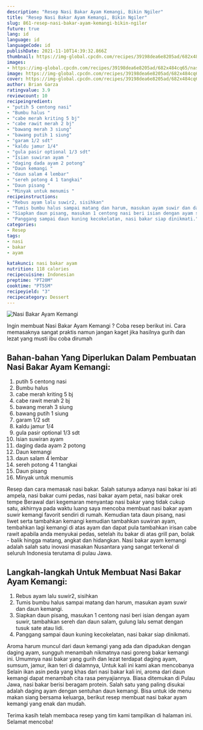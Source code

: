 ```yaml
---
description: "Resep Nasi Bakar Ayam Kemangi, Bikin Ngiler"
title: "Resep Nasi Bakar Ayam Kemangi, Bikin Ngiler"
slug: 861-resep-nasi-bakar-ayam-kemangi-bikin-ngiler
future: true
lang: id
language: id
languageCode: id
publishDate: 2021-11-10T14:39:32.866Z 
thumbnail: https://img-global.cpcdn.com/recipes/39198dea6e8205ad/682x484cq65/nasi-bakar-ayam-kemangi-foto-resep-utama.png
images:
- https://img-global.cpcdn.com/recipes/39198dea6e8205ad/682x484cq65/nasi-bakar-ayam-kemangi-foto-resep-utama.png
image: https://img-global.cpcdn.com/recipes/39198dea6e8205ad/682x484cq65/nasi-bakar-ayam-kemangi-foto-resep-utama.png
cover: https://img-global.cpcdn.com/recipes/39198dea6e8205ad/682x484cq65/nasi-bakar-ayam-kemangi-foto-resep-utama.png
author: Brian Garza
ratingvalue: 3.9
reviewcount: 10
recipeingredient:
- "putih 5 centong nasi"
- "Bumbu halus "
- "cabe merah kriting 5 bj"
- "cabe rawit merah 2 bj"
- "bawang merah 3 siung"
- "bawang putih 1 siung"
- "garam 1/2 sdt"
- "kaldu jamur 1/4"
- "gula pasir optional 1/3 sdt"
- "Isian suwiran ayam "
- "daging dada ayam 2 potong"
- "Daun kemangi "
- "daun salam 4 lembar"
- "sereh potong 4 1 tangkai"
- "Daun pisang "
- "Minyak untuk menumis "
recipeinstructions:
- "Rebus ayam lalu suwir2, sisihkan"
- "Tumis bumbu halus sampai matang dan harum, masukan ayam suwir dan daun kemangi."
- "Siapkan daun pisang, masukan 1 centong nasi beri isian dengan ayam suwir, tambahkan sereh dan daun salam, gulung lalu semat dengan tusuk sate atau lidi."
- "Panggang sampai daun kuning kecokelatan, nasi bakar siap dinikmati."
categories:
- Resep
tags:
- nasi
- bakar
- ayam

katakunci: nasi bakar ayam 
nutrition: 118 calories
recipecuisine: Indonesian
preptime: "PT20M"
cooktime: "PT55M"
recipeyield: "3"
recipecategory: Dessert
---
```



![Nasi Bakar Ayam Kemangi](https://img-global.cpcdn.com/recipes/39198dea6e8205ad/682x484cq65/nasi-bakar-ayam-kemangi-foto-resep-utama.png)

Ingin membuat Nasi Bakar Ayam Kemangi ? Coba resep berikut ini. Cara memasaknya sangat praktis namun jangan kaget jika hasilnya gurih dan lezat yang musti ibu coba dirumah

<!--inarticleads1-->

## Bahan-bahan Yang Diperlukan Dalam Pembuatan Nasi Bakar Ayam Kemangi:

1. putih 5 centong nasi
1. Bumbu halus 
1. cabe merah kriting 5 bj
1. cabe rawit merah 2 bj
1. bawang merah 3 siung
1. bawang putih 1 siung
1. garam 1/2 sdt
1. kaldu jamur 1/4
1. gula pasir optional 1/3 sdt
1. Isian suwiran ayam 
1. daging dada ayam 2 potong
1. Daun kemangi 
1. daun salam 4 lembar
1. sereh potong 4 1 tangkai
1. Daun pisang 
1. Minyak untuk menumis 

Resep dan cara memasak nasi bakar. Salah satunya adanya nasi bakar isi ati ampela, nasi bakar cumi pedas, nasi bakar ayam petai, nasi bakar orek tempe Berawal dari kegemaran menyantap nasi bakar yang tidak cukup satu, akhirnya pada waktu luang saya mencoba membuat nasi bakar ayam suwir kemangi favorit sendiri di rumah. Kemudian tata daun pisang, nasi liwet serta tambahkan kemangi kemudian tambahkan suwiran ayam, tembahkan lagi kemangi di atas ayam dan dapat pula tambahkan irisan cabe rawit apabila anda menyukai pedas, setelah itu bakar di atas grill pan, bolak - balik hingga matang, angkat dan hidangkan. Nasi bakar ayam kemangi adalah salah satu inovasi masakan Nusantara yang sangat terkenal di seluruh Indonesia terutama di pulau Jawa. 

<!--inarticleads2-->

## Langkah-langkah Untuk Membuat Nasi Bakar Ayam Kemangi:

1. Rebus ayam lalu suwir2, sisihkan
1. Tumis bumbu halus sampai matang dan harum, masukan ayam suwir dan daun kemangi.
1. Siapkan daun pisang, masukan 1 centong nasi beri isian dengan ayam suwir, tambahkan sereh dan daun salam, gulung lalu semat dengan tusuk sate atau lidi.
1. Panggang sampai daun kuning kecokelatan, nasi bakar siap dinikmati.


Aroma harum muncul dari daun kemangi yang ada dan dipadukan dengan daging ayam, sungguh menambah nikmatnya nasi goreng bakar kemangi ini. Umumnya nasi bakar yang gurih dan lezat terdapat daging ayam, sumsum, jamur, ikan teri di dalamnya, Untuk kali ini kami akan mencobanya Selain ikan asin peda yang khas dari nasi bakar kali ini, aroma dari daun kemangi dapat menambah cita rasa penyajiannya. Biasa ditemukan di Pulau Jawa, nasi bakar berisi beragam protein. Salah satu yang paling disukai adalah daging ayam dengan sentuhan daun kemangi. Bisa untuk ide menu makan siang bersama keluarga, berikut resep membuat nasi bakar ayam kemangi yang enak dan mudah. 

Terima kasih telah membaca resep yang tim kami tampilkan di halaman ini. Selamat mencoba!
